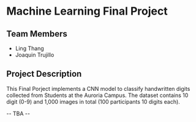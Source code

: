 # Machine Learning Final Project

## Team Members

- Ling Thang
- Joaquin Trujillo

## Project Description

This Final Porject implements a CNN model to classify handwritten digits collected from Students at the Auroria Campus. The dataset contains 10 digit (0-9) and 1,000 images in total (100 participants 10 digits each).

-- TBA --
